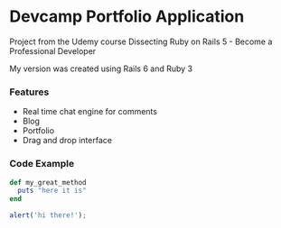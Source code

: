 # Devcamp Portfolio Application

Project from the Udemy course Dissecting Ruby on Rails 5 - Become a Professional Developer

My version was created using Rails 6 and Ruby 3

### Features

- Real time chat engine for comments
- Blog
- Portfolio
- Drag and drop interface

### Code Example

```ruby
def my_great_method
  puts "here it is"
end
```

```javascript
alert('hi there!');
```